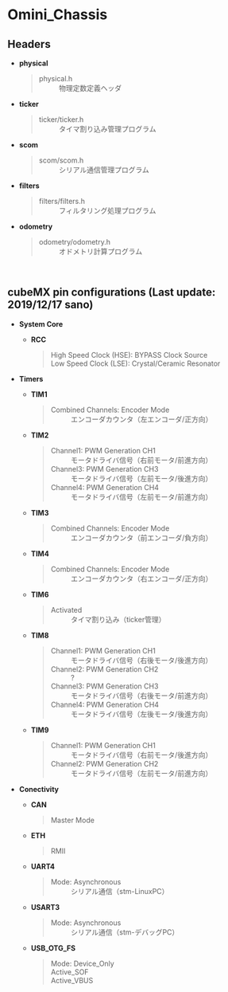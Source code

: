 # Omini_Chassis
## Headers
* **physical**
  > <dl>
  >  <dt>physical.h</dt>
  >  <dd>物理定数定義ヘッダ</dd>
  > </dl>
  
* **ticker**
  > <dl>
  >  <dt>ticker/ticker.h</dt>
  >  <dd>タイマ割り込み管理プログラム</dd>
  > </dl>
  
* **scom**
  > <dl>
  >  <dt>scom/scom.h</dt>
  >  <dd>シリアル通信管理プログラム</dd>
  > </dl>
  
* **filters**
  > <dl>
  >  <dt>filters/filters.h</dt>
  >  <dd>フィルタリング処理プログラム</dd>
  > </dl>
  
* **odometry**
  > <dl>
  >  <dt>odometry/odometry.h</dt>
  >  <dd>オドメトリ計算プログラム</dd>
  > </dl>

<br>

## cubeMX pin configurations (Last update: 2019/12/17 sano)
* **System Core**
  * **RCC**
    > <dl>
    >  <dt>High Speed Clock (HSE): BYPASS Clock Source</dt>
    >  <dt>Low Speed Clock (LSE): Crystal/Ceramic Resonator</dt>
    > </dl>

* **Timers**
  * **TIM1**
    > <dl>
    >  <dt>Combined Channels: Encoder Mode</dt>
    >  <dd>エンコーダカウンタ（左エンコーダ/正方向）</dd>
    > </dl>
      
  * **TIM2**
    > <dl>
    >  <dt>Channel1: PWM Generation CH1</dt>
    >  <dd>モータドライバ信号（右前モータ/前進方向）</dd>
    >
    >  <dt>Channel3: PWM Generation CH3</dt>
    >  <dd>モータドライバ信号（左前モータ/後進方向）</dd>
    >
    >  <dt>Channel4: PWM Generation CH4</dt>
    >  <dd>モータドライバ信号（左前モータ/前進方向）</dd>
    > </dl>
    
  * **TIM3**
    > <dl>
    >  <dt>Combined Channels: Encoder Mode</dt>
    >  <dd>エンコーダカウンタ（前エンコーダ/負方向）</dd>
    > </dl>
    
  * **TIM4**
    > <dl>
    >  <dt>Combined Channels: Encoder Mode</dt>
    >  <dd>エンコーダカウンタ（右エンコーダ/正方向）</dd>
    > </dl>
      
  * **TIM6**
    > <dl>
    >  <dt>Activated</dt>
    >  <dd>タイマ割り込み（ticker管理）</dd>
    > </dl>
      
  * **TIM8**
    > <dl>
    >  <dt>Channel1: PWM Generation CH1</dt>
    >  <dd>モータドライバ信号（右後モータ/後進方向）</dd>
    >
    >  <dt>Channel2: PWM Generation CH2</dt>
    >  <dd>?</dd>
    >
    >  <dt>Channel3: PWM Generation CH3</dt>
    >  <dd>モータドライバ信号（右後モータ/前進方向）</dd>
    >
    >  <dt>Channel4: PWM Generation CH4</dt>
    >  <dd>モータドライバ信号（左後モータ/後進方向）</dd>
    > </dl>
      
  * **TIM9**
    > <dl>
    >  <dt>Channel1: PWM Generation CH1</dt>
    >  <dd>モータドライバ信号（右前モータ/後進方向）</dd>
    >
    >  <dt>Channel2: PWM Generation CH2</dt>
    >  <dd>モータドライバ信号（左前モータ/前進方向）</dd>

* **Conectivity**
  * **CAN**
    > <dl>
    >  <dt>Master Mode</dt>
    > </dl>
    
  * **ETH**
    > <dl>
    >  <dt>RMII</dt>
    > </dl>
    
  * **UART4**
    > <dl>
    >  <dt>Mode: Asynchronous</dt>
    >  <dd>シリアル通信（stm-LinuxPC）</dd>
    > </dl>
    
  * **USART3**
    > <dl>
    >  <dt>Mode: Asynchronous</dt>
    >  <dd>シリアル通信（stm-デバッグPC）</dd>
    > </dl>
    
  * **USB_OTG_FS**
    > <dl>
    >  <dt>Mode: Device_Only</dt>
    >  <dt>Active_SOF</dt>
    >  <dt>Active_VBUS</dt>
    > </dl>
